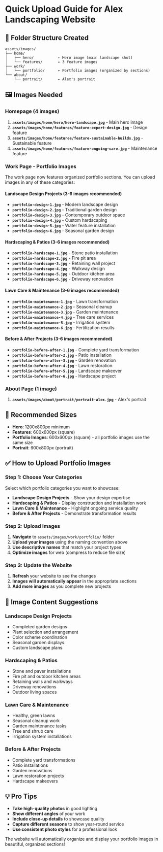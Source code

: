 # Quick Upload Guide for Alex Landscaping Website

## 📁 Folder Structure Created

```
assets/images/
├── home/
│   ├── hero/           ← Hero image (main landscape shot)
│   └── features/       ← 3 feature images
├── work/
│   └── portfolio/      ← Portfolio images (organized by sections)
└── about/
    └── portrait/       ← Alex's portrait
```

## 🖼️ Images Needed

### Homepage (4 images)
1. **`assets/images/home/hero/hero-landscape.jpg`** - Main hero image
2. **`assets/images/home/features/feature-expert-design.jpg`** - Design feature
3. **`assets/images/home/features/feature-sustainable-builds.jpg`** - Sustainable feature  
4. **`assets/images/home/features/feature-ongoing-care.jpg`** - Maintenance feature

### Work Page - Portfolio Images
The work page now features organized portfolio sections. You can upload images in any of these categories:

#### **Landscape Design Projects** (3-6 images recommended)
- **`portfolio-design-1.jpg`** - Modern landscape design
- **`portfolio-design-2.jpg`** - Traditional garden design
- **`portfolio-design-3.jpg`** - Contemporary outdoor space
- **`portfolio-design-4.jpg`** - Custom hardscaping
- **`portfolio-design-5.jpg`** - Water feature installation
- **`portfolio-design-6.jpg`** - Seasonal garden design

#### **Hardscaping & Patios** (3-6 images recommended)
- **`portfolio-hardscape-1.jpg`** - Stone patio installation
- **`portfolio-hardscape-2.jpg`** - Fire pit area
- **`portfolio-hardscape-3.jpg`** - Retaining wall project
- **`portfolio-hardscape-4.jpg`** - Walkway design
- **`portfolio-hardscape-5.jpg`** - Outdoor kitchen area
- **`portfolio-hardscape-6.jpg`** - Driveway renovation

#### **Lawn Care & Maintenance** (3-6 images recommended)
- **`portfolio-maintenance-1.jpg`** - Lawn transformation
- **`portfolio-maintenance-2.jpg`** - Seasonal cleanup
- **`portfolio-maintenance-3.jpg`** - Garden maintenance
- **`portfolio-maintenance-4.jpg`** - Tree care services
- **`portfolio-maintenance-5.jpg`** - Irrigation system
- **`portfolio-maintenance-6.jpg`** - Fertilization results

#### **Before & After Projects** (3-6 images recommended)
- **`portfolio-before-after-1.jpg`** - Complete yard transformation
- **`portfolio-before-after-2.jpg`** - Patio installation
- **`portfolio-before-after-3.jpg`** - Garden renovation
- **`portfolio-before-after-4.jpg`** - Lawn restoration
- **`portfolio-before-after-5.jpg`** - Landscape makeover
- **`portfolio-before-after-6.jpg`** - Hardscape project

### About Page (1 image)
1. **`assets/images/about/portrait/portrait-alex.jpg`** - Alex's portrait

## 📏 Recommended Sizes
- **Hero**: 1200x800px minimum
- **Features**: 600x600px (square)
- **Portfolio Images**: 600x600px (square) - all portfolio images use the same size
- **Portrait**: 600x800px (portrait)

## ✅ How to Upload Portfolio Images

### Step 1: Choose Your Categories
Select which portfolio categories you want to showcase:
- **Landscape Design Projects** - Show your design expertise
- **Hardscaping & Patios** - Display construction and installation work
- **Lawn Care & Maintenance** - Highlight ongoing service quality
- **Before & After Projects** - Demonstrate transformation results

### Step 2: Upload Images
1. **Navigate** to `assets/images/work/portfolio/` folder
2. **Upload your images** using the naming convention above
3. **Use descriptive names** that match your project types
4. **Optimize images** for web (compress to reduce file size)

### Step 3: Update the Website
1. **Refresh** your website to see the changes
2. **Images will automatically appear** in the appropriate sections
3. **Add more images** as you complete new projects

## 🎯 Image Content Suggestions

### **Landscape Design Projects**
- Completed garden designs
- Plant selection and arrangement
- Color scheme coordination
- Seasonal garden displays
- Custom landscape plans

### **Hardscaping & Patios**
- Stone and paver installations
- Fire pit and outdoor kitchen areas
- Retaining walls and walkways
- Driveway renovations
- Outdoor living spaces

### **Lawn Care & Maintenance**
- Healthy, green lawns
- Seasonal cleanup work
- Garden maintenance tasks
- Tree and shrub care
- Irrigation system installations

### **Before & After Projects**
- Complete yard transformations
- Patio installations
- Garden renovations
- Lawn restoration projects
- Hardscape makeovers

## 💡 Pro Tips
- **Take high-quality photos** in good lighting
- **Show different angles** of your work
- **Include close-up details** to showcase quality
- **Capture different seasons** to show year-round service
- **Use consistent photo styles** for a professional look

The website will automatically organize and display your portfolio images in beautiful, organized sections!
